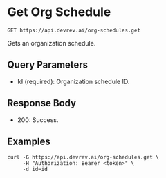 # Get Org Schedule

```http
GET https://api.devrev.ai/org-schedules.get
```

Gets an organization schedule.



## Query Parameters

- Id (required): Organization schedule ID.

## Response Body

- 200: Success.

## Examples

```shell
curl -G https://api.devrev.ai/org-schedules.get \
     -H "Authorization: Bearer <token>" \
     -d id=id
```